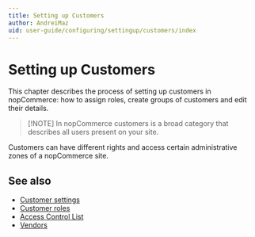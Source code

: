 ```yaml
---
title: Setting up Customers
author: AndreiMaz
uid: user-guide/configuring/settingup/customers/index
---
```


# Setting up Customers

This chapter describes the process of setting up customers in nopCommerce: how to assign roles, create groups of customers and edit their details.

> [!NOTE] In nopCommerce customers is a broad category that describes all users present on your site.

Customers can have different rights and access certain administrative zones of a nopCommerce site.

## See also

- [Customer settings](xref:user-guide/configuring/settingup/customers/settings.md)
- [Customer roles](xref:user-guide/configuring/settingup/customers/customer-roles.md)
- [Access Control List](xref:user-guide/configuring/settingup/customers/acl.md)
- [Vendors](xref:user-guide/configuring/settingup/customers/vendors/index.md)
